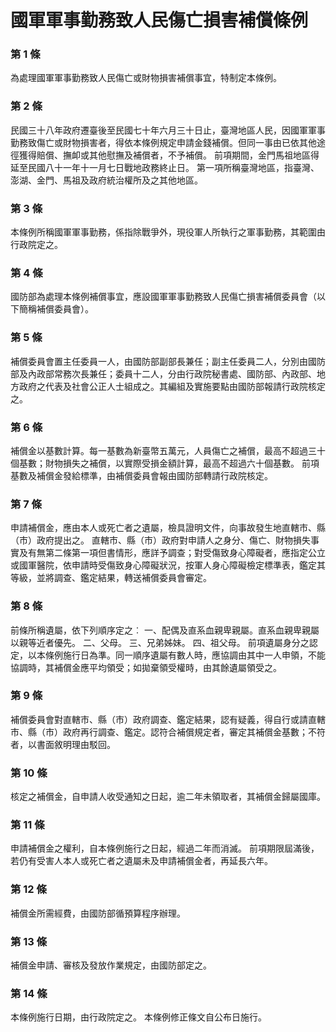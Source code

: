 # 國軍軍事勤務致人民傷亡損害補償條例

### 第 1 條

為處理國軍軍事勤務致人民傷亡或財物損害補償事宜，特制定本條例。

### 第 2 條

民國三十八年政府遷臺後至民國七十年六月三十日止，臺灣地區人民，因國軍軍事勤務致傷亡或財物損害者，得依本條例規定申請金錢補償。但同一事由已依其他途徑獲得賠償、撫卹或其他慰撫及補償者，不予補償。
前項期間，金門馬祖地區得延至民國八十一年十一月七日戰地政務終止日。
第一項所稱臺灣地區，指臺灣、澎湖、金門、馬祖及政府統治權所及之其他地區。

### 第 3 條

本條例所稱國軍軍事勤務，係指除戰爭外，現役軍人所執行之軍事勤務，其範圍由行政院定之。

### 第 4 條

國防部為處理本條例補償事宜，應設國軍軍事勤務致人民傷亡損害補償委員會（以下簡稱補償委員會）。

### 第 5 條

補償委員會置主任委員一人，由國防部副部長兼任；副主任委員二人，分別由國防部及內政部常務次長兼任；委員十二人，分由行政院秘書處、國防部、內政部、地方政府之代表及社會公正人士組成之。其編組及實施要點由國防部報請行政院核定之。

### 第 6 條

補償金以基數計算。每一基數為新臺幣五萬元，人員傷亡之補償，最高不超過三十個基數；財物損失之補償，以實際受損金額計算，最高不超過六十個基數。
前項基數及補償金發給標準，由補償委員會報由國防部轉請行政院核定。

### 第 7 條

申請補償金，應由本人或死亡者之遺屬，檢具證明文件，向事故發生地直轄市、縣（市）政府提出之。
直轄市、縣（市）政府對申請人之身分、傷亡、財物損失事實及有無第二條第一項但書情形，應詳予調查；對受傷致身心障礙者，應指定公立或國軍醫院，依申請時受傷致身心障礙狀況，按軍人身心障礙檢定標準表，鑑定其等級，並將調查、鑑定結果，轉送補償委員會審定。

### 第 8 條

前條所稱遺屬，依下列順序定之︰
一、配偶及直系血親卑親屬。直系血親卑親屬以親等近者優先。
二、父母。
三、兄弟姊妹。
四、祖父母。
前項遺屬身分之認定，以本條例施行日為準。同一順序遺屬有數人時，應協調由其中一人申領，不能協調時，其補償金應平均領受；如拋棄領受權時，由其餘遺屬領受之。

### 第 9 條

補償委員會對直轄市、縣（市）政府調查、鑑定結果，認有疑義，得自行或請直轄市、縣（市）政府再行調查、鑑定。認符合補償規定者，審定其補償金基數；不符者，以書面敘明理由駁回。

### 第 10 條

核定之補償金，自申請人收受通知之日起，逾二年未領取者，其補償金歸屬國庫。

### 第 11 條

申請補償金之權利，自本條例施行之日起，經過二年而消滅。
前項期限屆滿後，若仍有受害人本人或死亡者之遺屬未及申請補償金者，再延長六年。

### 第 12 條

補償金所需經費，由國防部循預算程序辦理。

### 第 13 條

補償金申請、審核及發放作業規定，由國防部定之。

### 第 14 條

本條例施行日期，由行政院定之。
本條例修正條文自公布日施行。

